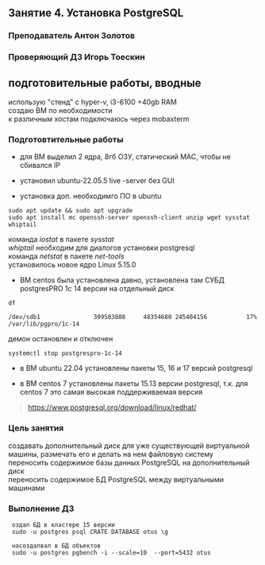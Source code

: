 ## Занятие 4. Установка PostgreSQL
### Преподаватель Антон Золотов
### Проверяющий ДЗ Игорь Тоескин

## подготовительные работы, вводные

использую "стенд" с hyper-v, i3-6100 +40gb RAM\
создаю ВМ по необходимости\
к различным хостам подключаюсь через mobaxterm

### Подготовтительные работы
* для ВМ выделил 2 ядра, 8гб ОЗУ, статический MAC, чтобы не сбивался IP

* установил ubuntu-22.05.5 live -server без GUI

* установка доп. необходимго ПО в ubuntu

```sudo apt update && sudo apt upgrade```\
```sudo apt install mc openssh-server openssh-client unzip wget sysstat whiptail```

команда _iostat_ в пакете _sysstat_\
_whiptail_ необходим для диалогов установки postgresql\
команда _netstat_ в пакете _net-tools_\
установилось новое ядро Linux 5.15.0

* ВМ centos была установлена давно, установлена там СУБД postgresPRO  1c 14 версии на отдельный диск


``df``
```
/dev/sdb1               309503808     48354680 245404156           17% /var/lib/pgpro/1c-14
```
демон остановлен и отключен

```systemctl disable postgrespro-1c-14
systemctl stop postgrespro-1c-14
```


* в ВМ ubuntu 22.04 установлены пакеты 15, 16 и 17 версий postgresql

* в ВМ  centos 7 установлены пакеты 15.13 версии postgresql, т.к. для centos 7 это самая высокая поддерживаемая версия

>https://www.postgresql.org/download/linux/redhat/


### Цель занятия

создавать дополнительный диск для уже существующей виртуальной машины, размечать его и делать на нем файловую систему\
переносить содержимое базы данных PostgreSQL на дополнительный диск\
переносить содержимое БД PostgreSQL между виртуальными машинами

### Выполнение ДЗ


     оздал БД в кластере 15 версии
     sudo -u postgres psql CRATE DATABASE otus \g
     
     насоздалвал в БД объектов
     sudo -u postgres pgbench -i --scale=10  --port=5432 otus